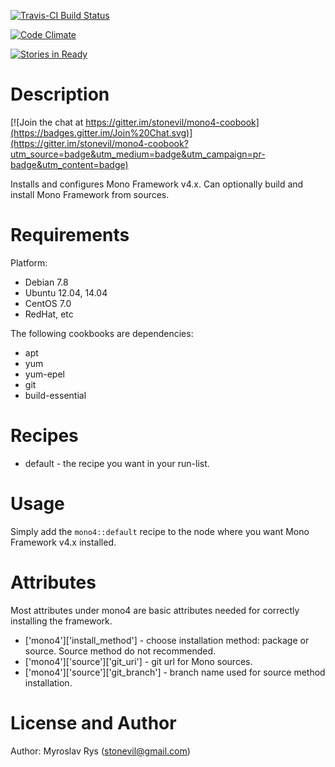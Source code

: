 [![Travis-CI Build Status](https://secure.travis-ci.org/stonevil/mono4-cookbook.png?branch=master)](https://travis-ci.org/stonevil/mono4-cookbook)


[![Code Climate](https://codeclimate.com/github/stonevil/mono4-cookbook/badges/gpa.svg)](https://codeclimate.com/github/stonevil/mono4-cookbook)

[![Stories in Ready](https://badge.waffle.io/stonevil/mono4-cookbook.png?label=ready&title=Ready)](https://waffle.io/stonevil/mono4-cookbook)


Description
===========

[![Join the chat at https://gitter.im/stonevil/mono4-coobook](https://badges.gitter.im/Join%20Chat.svg)](https://gitter.im/stonevil/mono4-coobook?utm_source=badge&utm_medium=badge&utm_campaign=pr-badge&utm_content=badge)

Installs and configures Mono Framework v4.x. Can optionally build and install Mono Framework from sources.

Requirements
============

Platform:

* Debian 7.8
* Ubuntu 12.04, 14.04
* CentOS 7.0
* RedHat, etc

The following cookbooks are dependencies:

* apt
* yum
* yum-epel
* git
* build-essential

Recipes
=======

* default - the recipe you want in your run-list.

Usage
=====

Simply add the `mono4::default` recipe to the node where you want Mono Framework v4.x installed.

Attributes
==========

Most attributes under mono4 are basic attributes needed for correctly installing the framework.

* ['mono4']['install_method'] - choose installation method: package or source. Source method do not recommended.
* ['mono4']['source']['git_uri'] - git url for Mono sources.
* ['mono4']['source']['git_branch'] - branch name used for source method installation.

License and Author
==================
Author: Myroslav Rys (<stonevil@gmail.com>)

